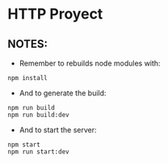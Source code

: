 # HTTP Proyect
## NOTES:

- Remember to rebuilds node modules with:
~~~
npm install
~~~

- And to generate the build:
~~~
npm run build
npm run build:dev
~~~

- And to start the server:
~~~
npm start
npm run start:dev
~~~